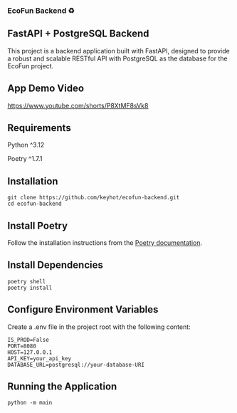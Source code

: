 ### EcoFun Backend ♻️
## FastAPI + PostgreSQL Backend
This project is a backend application built with FastAPI, designed to provide a robust and scalable RESTful API with PostgreSQL as the database for the EcoFun project.

## App Demo Video
https://www.youtube.com/shorts/P8XtMF8sVk8


## Requirements
Python ^3.12

Poetry ^1.7.1

## Installation
```
git clone https://github.com/keyhot/ecofun-backend.git
cd ecofun-backend
```
## Install Poetry
Follow the installation instructions from the [Poetry documentation](https://python-poetry.org/docs/).


## Install Dependencies
```
poetry shell
poetry install
```

## Configure Environment Variables
Create a .env file in the project root with the following content:
```
IS_PROD=False
PORT=8080
HOST=127.0.0.1
API_KEY=your_api_key
DATABASE_URL=postgresql://your-database-URI
```

## Running the Application
```
python -m main
```
